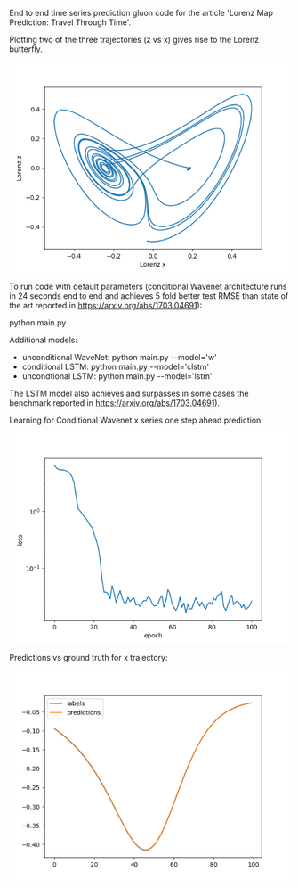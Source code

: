 End to end time series prediction gluon code for the article 'Lorenz Map Prediction: Travel Through Time'.

Plotting two of the three trajectories (z vs x) gives rise to the Lorenz butterfly.

![Lorenz_butterfly](assets/Lorenz_butterfly.png)


To run code with default parameters (conditional Wavenet architecture runs in 24 seconds end to end and achieves 5 fold better test RMSE than state of the art reported in https://arxiv.org/abs/1703.04691): 

python main.py

Additional models:
- unconditional WaveNet: python main.py --model='w'
- conditional LSTM: python main.py --model='clstm'
- uncondtional LSTM: python main.py --model='lstm'

The LSTM model also achieves and surpasses in some cases the benchmark reported in https://arxiv.org/abs/1703.04691).

Learning for Conditional Wavenet x series one step ahead prediction:

![losses_cw](assets/losses_cw.png)

Predictions vs ground truth for x trajectory:

![preds_cwn](assets/preds_cwn.png)
